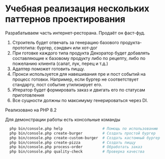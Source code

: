 # Учебная реализация нескольких паттернов проектирования

Разрабатываем часть интернет-ресторана. Продаёт он фаст-фуд.

1. Строитель будет отвечать за генерацию базового продукта-прототипа: бургер, сэндвич или хот-дог
2. При готовке каждого типа продукта Декоратор будет добавлять составляющие к базовому продукту либо по рецепту, 
либо по пожеланию клиента (салат, лук, перец и т.д.)
3. Адаптер поможет готовить пиццу.
4. Прокси используется для навешивания пре и пост событий на процесс готовки. Например, если бургер не соответствует 
   стандарту, пост событие утилизирует его.
5. Итератор будет формировать заказ и двигать его по статусам приготовления
6. Все сущности должны по максимуму генерироваться через DI.

Реализовано на PHP 8.2

Для демонстрации работы есть консольные команды

```bash
  php bin/console.php help                  # Помощь по использованию
  php bin/console.php create-burger         # Создать простой бургер
  php bin/console.php create-custom-burger  # Создать кастомный бургер
  php bin/console.php create-pizza          # Создать пиццу
  php bin/console.php process-order         # Обработать заказ
  php bin/console.php quality-check         # Проверка качества
```